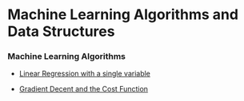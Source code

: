 # Machine Learning Algorithms and Data Structures


### Machine Learning Algorithms

  * [Linear Regression with a single variable](https://github.com/369geofreeman/machine-learning-algorithms-and-data-structures/tree/main/Machine-Learning-Algorithms/linear-regression-single-variable)

  * [Gradient Decent and the Cost Function](https://github.com/369geofreeman/machine-learning-algorithms-and-data-structures/tree/main/Machine-Learning-Algorithms/gradient-decent)
